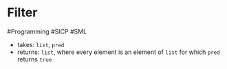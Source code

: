 # Filter
#Programming #SICP #SML
+ takes: `list`, `pred`
+ returns: `list`, where every element is an element of `list` for which `pred` returns `true`